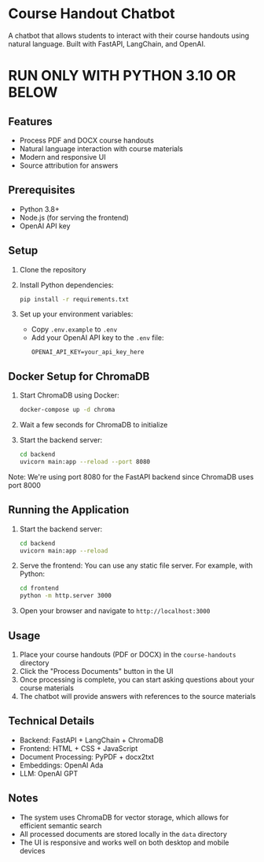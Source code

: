 # Course Handout Chatbot

A chatbot that allows students to interact with their course handouts using natural language. Built with FastAPI, LangChain, and OpenAI.

# RUN ONLY WITH PYTHON 3.10 OR BELOW
## Features

- Process PDF and DOCX course handouts
- Natural language interaction with course materials
- Modern and responsive UI
- Source attribution for answers

## Prerequisites

- Python 3.8+
- Node.js (for serving the frontend)
- OpenAI API key

## Setup

1. Clone the repository
2. Install Python dependencies:
   ```bash
   pip install -r requirements.txt
   ```

3. Set up your environment variables:
   - Copy `.env.example` to `.env`
   - Add your OpenAI API key to the `.env` file:
     ```
     OPENAI_API_KEY=your_api_key_here
     ```

## Docker Setup for ChromaDB

1. Start ChromaDB using Docker:
   ```bash
   docker-compose up -d chroma
   ```

2. Wait a few seconds for ChromaDB to initialize

3. Start the backend server:
   ```bash
   cd backend
   uvicorn main:app --reload --port 8080
   ```

Note: We're using port 8080 for the FastAPI backend since ChromaDB uses port 8000

## Running the Application

1. Start the backend server:
   ```bash
   cd backend
   uvicorn main:app --reload
   ```

2. Serve the frontend:
   You can use any static file server. For example, with Python:
   ```bash
   cd frontend
   python -m http.server 3000
   ```

3. Open your browser and navigate to `http://localhost:3000`

## Usage

1. Place your course handouts (PDF or DOCX) in the `course-handouts` directory
2. Click the "Process Documents" button in the UI
3. Once processing is complete, you can start asking questions about your course materials
4. The chatbot will provide answers with references to the source materials

## Technical Details

- Backend: FastAPI + LangChain + ChromaDB
- Frontend: HTML + CSS + JavaScript
- Document Processing: PyPDF + docx2txt
- Embeddings: OpenAI Ada
- LLM: OpenAI GPT

## Notes

- The system uses ChromaDB for vector storage, which allows for efficient semantic search
- All processed documents are stored locally in the `data` directory
- The UI is responsive and works well on both desktop and mobile devices 